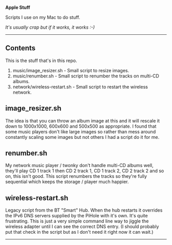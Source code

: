 **Apple Stuff**

Scripts I use on my Mac to do stuff.

*It's usually crap but if it works, it works :-)*

---

## Contents

This is the stuff that's in this repo.

1. music/image_resizer.sh - Small script to resize images.
2. music/renumber.sh - Small script to renumber the tracks on multi-CD albums.
3. network/wireless-restart.sh - Small script to restart the wireless network.


## image_resizer.sh

The idea is that you can throw an album image at this and it will rescale it down to 1000x1000, 600x600 and 500x500 as appropriate. I found that some music players don't like large images so rather than mess around constantly scaling some images but not others I had a script do it for me.

## renumber.sh

My network music player / twonky don't handle multi-CD albums well, they'll play CD 1 track 1 then CD 2 track 1, CD 1 track 2, CD 2 track 2 and so on, this isn't good. This script renumbers the tracks so they're fully sequential which keeps the storage / player much happier.

## wireless-restart.sh

Legacy script from the BT "Smart" Hub. When the hub restarts it overrides the IPv6 DNS servers supplied by the PiHole with it's own. It's quite frustrating. This is just a very simple command line way to jiggle the wireless adapter until I can see the correct DNS entry. (I should probably put that check in the script but as I don't need it right now it can wait.)


---